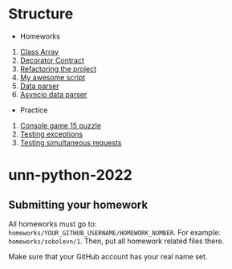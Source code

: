 # Structure

- Homeworks
1. [Class Array](https://github.com/Namxobick/unn-python-2022/tree/main/homeworks/Namxobick/2/class-Array)
2. [Decorator Contract](https://github.com/Namxobick/unn-python-2022/tree/main/homeworks/Namxobick/3/decorator-Contract)
3. [Refactoring the project](https://github.com/Namxobick/unn-python-2022/tree/main/homeworks/Namxobick/4/refactoring-project)
4. [My awesome script](https://github.com/Namxobick/unn-python-2022/tree/main/homeworks/Namxobick/5/my-awesome-script)
5. [Data parser](https://github.com/Namxobick/unn-python-2022/tree/main/homeworks/Namxobick/6/data-parser)
6. [Asyncio data parser](https://github.com/Namxobick/unn-python-2022/tree/main/homeworks/Namxobick/7/asyncio-data-parser)

- Practice
1. [Console game 15 puzzle](https://github.com/Namxobick/unn-python-2022/tree/main/practice/1)
2. [Testing exceptions](https://github.com/Namxobick/unn-python-2022/tree/main/practice/2)
3. [Testing simultaneous requests](https://github.com/Namxobick/unn-python-2022/tree/main/practice/3/SimultaneousRequests)

# unn-python-2022

## Submitting your homework

All homeworks must go to: `homeworks/YOUR_GITHUB_USERNAME/HOMEWORK_NUMBER`.
For example: `homeworks/sobolevn/1`.
Then, put all homework related files there.

Make sure that your GitHub account has your real name set.
